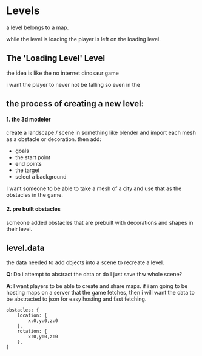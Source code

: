 # Levels

a level belongs to a map.

while the level is loading the player is left on the loading level.



## The 'Loading Level' Level

the idea is like the no internet dinosaur game

i want the player to never not be falling so even in the 

## the process of creating a new level:

#### 1. the 3d modeler
create a landscape / scene in something like blender and import each mesh as a obstacle or decoration.
then add: 
- goals
- the start point 
- end points
- the target
- select a background

I want someone to be able to take a mesh of a city and use that as the obstacles in the game.

#### 2. pre built obstacles

someone added obstacles that are prebuilt with decorations and shapes in their level.


## level.data

the data needed to add objects into a scene to recreate a level.

**Q**: Do i attempt to abstract the data or do I just save thw whole scene?

**A**: I want players to be able to create and share maps. if i am going to be hosting maps on a server that the game fetches, then i will want the data to be abstracted to json for easy hosting and fast fetching.


```
obstacles: {
    location: {
        x:0,y:0,z:0
    },
    rotation: {
        x:0,y:0,z:0
    },
}
```


